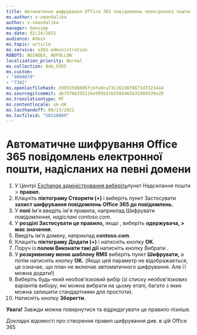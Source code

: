 ```yaml
---
title: Автоматичне шифрування Office 365 повідомлень електронної пошти, надісланих на певні домени
ms.author: v-smandalika
author: v-smandalika
manager: dansimp
ms.date: 02/24/2021
audience: Admin
ms.topic: article
ms.service: o365-administration
ROBOTS: NOINDEX, NOFOLLOW
localization_priority: Normal
ms.collection: Adm_O365
ms.custom:
- "9000078"
- "7342"
ms.openlocfilehash: d30535d8605fcbfa0ca73c262d8f8671d73234a4
ms.sourcegitcommit: ab75f66355116e995b3cb5505465b31989339e28
ms.translationtype: MT
ms.contentlocale: uk-UA
ms.lasthandoff: 08/13/2021
ms.locfileid: "58318869"
---
```

# <a name="automatically-encrypt-office-365-email-messages-sent-to-certain-domains"></a>Автоматичне шифрування Office 365 повідомлень електронної пошти, надісланих на певні домени

1. У Центрі [Exchange адміністрування виберіть](https://outlook.office365.com/ecp/)пункт Надсилання пошти > **правил.** 
2. Клацніть **піктограму Створити (+)** і виберіть пункт Застосувати **захист шифрування повідомлень Office 365 до повідомлень.**
3. У **полі** Ім'я введіть ім'я правила, наприклад Шифрувати *повідомлення, надіслані contoso.com*.
4. У **розділі Застосувати це правило,** якщо , виберіть **одержувача, > має значення**. 
5. Введіть ім'я домену, наприклад **contoso.com**.
6. Клацніть **піктограму Додати (+)** і натисніть кнопку **OK.**
7. Поруч із **полем Виконати такі дії** натисніть кнопку Вибрати **.** 
8. У **розкривному меню шаблону RMS** виберіть пункт **Шифрувати,** а потім натисніть кнопку **OK.** (Якщо цей параметр не відображається, це означає, що план не включає автоматичного шифрування. Але її можна додати!)
9. Виберіть будь-який необов'язковий вибір (зі списку необов'язкових варіантів вибору, які можна вибрати на цьому етапі, багато з яких можна залишити стандартними для простоти).
10. Натисніть кнопку **Зберегти**.

**Увага!** Завжди можна повернутися та відредагувати це правило пізніше.

Докладні відомості про створення правил шифрування [](https://docs.microsoft.com/microsoft-365/compliance/define-mail-flow-rules-to-encrypt-email) див. в цій Office 365